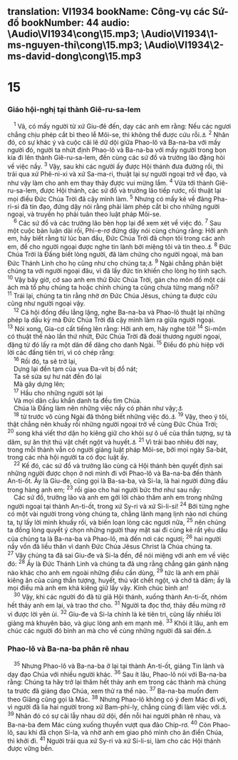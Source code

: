 translation: VI1934
bookName: Công-vụ các Sứ-đồ 
bookNumber: 44
audio: \Audio\VI1934\cong\15.mp3; \Audio\VI1934\1-ms-nguyen-thi\cong\15.mp3; \Audio\VI1934\2-ms-david-dong\cong\15.mp3
-------

<div class="title"><h1>15</h1><h3>Giáo hội-nghị tại thành Giê-ru-sa-lem</h3></div>
<span class="verse cong_15_1"> <sup>1</sup> Vả, có mấy người từ xứ Giu-đê đến, dạy các anh em rằng: Nếu các ngươi chẳng chịu phép cắt bì theo lễ Môi-se, thì không thể được cứu rỗi.<a data-toggle="tooltip" data-placement="bottom" title="Le 12:3">⚓</a></span>
<span class="verse cong_15_2"><sup>2</sup> Nhân đó, có sự khác ý và cuộc cãi lẽ dữ dội giữa Phao-lô và Ba-na-ba với mấy người đó, người ta nhứt định Phao-lô và Ba-na-ba với mấy người trong bọn kia đi lên thành Giê-ru-sa-lem, đến cùng các sứ đồ và trưởng lão đặng hỏi về việc nầy. </span>
<span class="verse cong_15_3"><sup>3</sup> Vậy, sau khi các người ấy được Hội thánh đưa đường rồi, thì trải qua xứ Phê-ni-xi và xứ Sa-ma-ri, thuật lại sự người ngoại trở về đạo, và như vậy làm cho anh em thay thảy được vui mừng lắm. </span>
<span class="verse cong_15_4"><sup>4</sup> Vừa tới thành Giê-ru-sa-lem, được Hội thánh, các sứ đồ và trưởng lão tiếp rước, rồi thuật lại mọi điều Đức Chúa Trời đã cậy mình làm. </span>
<span class="verse cong_15_5"><sup>5</sup> Nhưng có mấy kẻ về đảng Pha-ri-si đã tin đạo, đứng dậy nói rằng phải làm phép cắt bì cho những người ngoại, và truyền họ phải tuân theo luật pháp Môi-se. <br/></span>
<span class="verse cong_15_6"> <sup>6</sup> Các sứ đồ và các trưởng lão bèn họp lại để xem xét về việc đó. </span>
<span class="verse cong_15_7"><sup>7</sup> Sau một cuộc bàn luận dài rồi, Phi-e-rơ đứng dậy nói cùng chúng rằng: Hỡi anh em, hãy biết rằng từ lúc ban đầu, Đức Chúa Trời đã chọn tôi trong các anh em, để cho người ngoại được nghe tin lành bởi miệng tôi và tin theo.<a data-toggle="tooltip" data-placement="bottom" title="Cong 10:1-43">⚓</a></span>
<span class="verse cong_15_8"><sup>8</sup> Đức Chúa Trời là Đấng biết lòng người, đã làm chứng cho người ngoại, mà ban Đức Thánh Linh cho họ cũng như cho chúng ta;<a data-toggle="tooltip" data-placement="bottom" title="Cong 10:44; Cong 2:4">⚓</a></span>
<span class="verse cong_15_9"><sup>9</sup> Ngài chẳng phân biệt chúng ta với người ngoại đâu, vì đã lấy đức tin khiến cho lòng họ tinh sạch. </span>
<span class="verse cong_15_10"><sup>10</sup> Vậy bây giờ, cớ sao anh em thử Đức Chúa Trời, gán cho môn đồ một cái ách mà tổ phụ chúng ta hoặc chính chúng ta cũng chưa từng mang nổi? </span>
<span class="verse cong_15_11"><sup>11</sup> Trái lại, chúng ta tin rằng nhờ ơn Đức Chúa Jêsus, chúng ta được cứu cũng như người ngoại vậy. <br/></span>
<span class="verse cong_15_12"> <sup>12</sup> Cả hội đồng đều lẳng lặng, nghe Ba-na-ba và Phao-lô thuật lại những phép lạ dấu kỳ mà Đức Chúa Trời đã cậy mình làm ra giữa người ngoại. </span>
<span class="verse cong_15_13"><sup>13</sup> Nói xong, Gia-cơ cất tiếng lên rằng: Hỡi anh em, hãy nghe tôi! </span>
<span class="verse cong_15_14"><sup>14</sup> Si-môn có thuật thế nào lần thứ nhứt, Đức Chúa Trời đã đoái thương người ngoại, đặng từ đó lấy ra một dân để dâng cho danh Ngài. </span>
<span class="verse cong_15_15"><sup>15</sup> Điều đó phù hiệp với lời các đấng tiên tri, vì có chép rằng: <br/></span>
<span class="verse cong_15_16"> <sup>16</sup> Rồi đó, ta sẽ trở lại, <br/> Dựng lại đền tạm của vua Đa-vít bị đổ nát; <br/> Ta sẽ sửa sự hư nát đền đó lại <br/> Mà gây dựng lên; <br/></span>
<span class="verse cong_15_17"> <sup>17</sup> Hầu cho những người sót lại <br/> Và mọi dân cầu khẩn danh ta đều tìm Chúa. <br/> Chúa là Đấng làm nên những việc nầy có phán như vậy;<a data-toggle="tooltip" data-placement="bottom" title="Am 9:11-12">⚓</a><br/></span>
<span class="verse cong_15_18"> <sup>18</sup> từ trước vô cùng Ngài đã thông biết những việc đó.<a data-toggle="tooltip" data-placement="bottom" title="Es 45:21">⚓</a></span>
<span class="verse cong_15_19"><sup>19</sup> Vậy, theo ý tôi, thật chẳng nên khuấy rối những người ngoại trở về cùng Đức Chúa Trời; </span>
<span class="verse cong_15_20"><sup>20</sup> song khá viết thơ dặn họ kiêng giữ cho khỏi sự ô uế của thần tượng, sự tà dâm, sự ăn thịt thú vật chết ngột và huyết.<a data-toggle="tooltip" data-placement="bottom" title="Xu 34:15-17; Le 17:10-16; 18:6-23">⚓</a></span>
<span class="verse cong_15_21"><sup>21</sup> Vì trải bao nhiêu đời nay, trong mỗi thành vẫn có người giảng luật pháp Môi-se, bởi mọi ngày Sa-bát, trong các nhà hội người ta có đọc luật ấy. <br/></span>
<span class="verse cong_15_22"> <sup>22</sup> Kế đó, các sứ đồ và trưởng lão cùng cả Hội thánh bèn quyết định sai những người được chọn ở nơi mình đi với Phao-lô và Ba-na-ba đến thành An-ti-ốt. Ấy là Giu-đe, cũng gọi là Ba-sa-ba, và Si-la, là hai người đứng đầu trong hàng anh em; </span>
<span class="verse cong_15_23"><sup>23</sup> rồi giao cho hai người bức thơ như sau nầy: <br/> Các sứ đồ, trưởng lão và anh em gởi lời chào thăm anh em trong những người ngoại tại thành An-ti-ốt, trong xứ Sy-ri và xứ Si-li-si! </span>
<span class="verse cong_15_24"><sup>24</sup> Bởi từng nghe có một vài người trong vòng chúng ta, chẳng lãnh mạng lịnh nào nơi chúng ta, tự lấy lời mình khuấy rối, và biến loạn lòng các ngươi nữa, </span>
<span class="verse cong_15_25"><sup>25</sup> nên chúng ta đồng lòng quyết ý chọn những người thay mặt sai đi cùng kẻ rất yêu dấu của chúng ta là Ba-na-ba và Phao-lô, mà đến nơi các ngươi; </span>
<span class="verse cong_15_26"><sup>26</sup> hai người nầy vốn đã liều thân vì danh Đức Chúa Jêsus Christ là Chúa chúng ta. </span>
<span class="verse cong_15_27"><sup>27</sup> Vậy chúng ta đã sai Giu-đe và Si-la đến, để nói miệng với anh em về việc đó: </span>
<span class="verse cong_15_28"><sup>28</sup> Ấy là Đức Thánh Linh và chúng ta đã ưng rằng chẳng gán gánh nặng nào khác cho anh em ngoài những điều cần dùng, </span>
<span class="verse cong_15_29"><sup>29</sup> tức là anh em phải kiêng ăn của cúng thần tượng, huyết, thú vật chết ngột, và chớ tà dâm; ấy là mọi điều mà anh em khá kiêng giữ lấy vậy. Kính chúc bình an! <br/></span>
<span class="verse cong_15_30"> <sup>30</sup> Vậy, khi các người đó đã từ giã Hội thánh, xuống thành An-ti-ốt, nhóm hết thảy anh em lại, và trao thơ cho. </span>
<span class="verse cong_15_31"><sup>31</sup> Người ta đọc thơ, thảy đều mừng rỡ vì được lời yên ủi. </span>
<span class="verse cong_15_32"><sup>32</sup> Giu-đe và Si-la chính là kẻ tiên tri, cũng lấy nhiều lời giảng mà khuyên bảo, và giục lòng anh em mạnh mẽ. </span>
<span class="verse cong_15_33"><sup>33</sup> Khỏi ít lâu, anh em chúc các người đó bình an mà cho về cùng những người đã sai đến.<a data-toggle="tooltip" data-placement="bottom" title="Có mấy bản thêm câu 34 rằng: Nhưng mà Si-la thì quyết ở lại thành An-ti-ốt">⚓</a><br/></span>
<div class="title"><h3>Phao-lô và Ba-na-ba phân rẽ nhau</h3></div>
<span class="verse cong_15_35"> <sup>35</sup> Nhưng Phao-lô và Ba-na-ba ở lại tại thành An-ti-ốt, giảng Tin lành và dạy đạo Chúa với nhiều người khác. </span>
<span class="verse cong_15_36"><sup>36</sup> Sau ít lâu, Phao-lô nói với Ba-na-ba rằng: Chúng ta hãy trở lại thăm hết thảy anh em trong các thành mà chúng ta trước đã giảng đạo Chúa, xem thử ra thể nào. </span>
<span class="verse cong_15_37"><sup>37</sup> Ba-na-ba muốn đem theo Giăng cũng gọi là Mác. </span>
<span class="verse cong_15_38"><sup>38</sup> Nhưng Phao-lô không có ý đem Mác đi với, vì người đã lìa hai người trong xứ Bam-phi-ly, chẳng cùng đi làm việc với.<a data-toggle="tooltip" data-placement="bottom" title="Cong 13:13">⚓</a></span>
<span class="verse cong_15_39"><sup>39</sup> Nhân đó có sự cãi lẫy nhau dữ dội, đến nỗi hai người phân rẽ nhau, và Ba-na-ba đem Mác cùng xuống thuyền vượt qua đảo Chíp-rơ. </span>
<span class="verse cong_15_40"><sup>40</sup> Còn Phao-lô, sau khi đã chọn Si-la, và nhờ anh em giao phó mình cho ân điển Chúa, thì khởi đi. </span>
<span class="verse cong_15_41"><sup>41</sup> Người trải qua xứ Sy-ri và xứ Si-li-si, làm cho các Hội thánh được vững bền. <br/></span>
